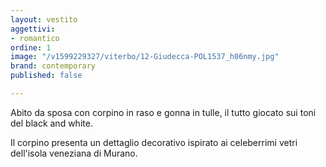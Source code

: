 ```yaml
---
layout: vestito
aggettivi:
- romantico
ordine: 1
image: "/v1599229327/viterbo/12-Giudecca-POL1537_h06nmy.jpg"
brand: contemporary
published: false

---
```

Abito da sposa con corpino in raso e gonna in tulle, il tutto giocato sui toni del black and white.

Il corpino presenta un dettaglio decorativo ispirato ai celeberrimi vetri dell'isola veneziana di Murano.